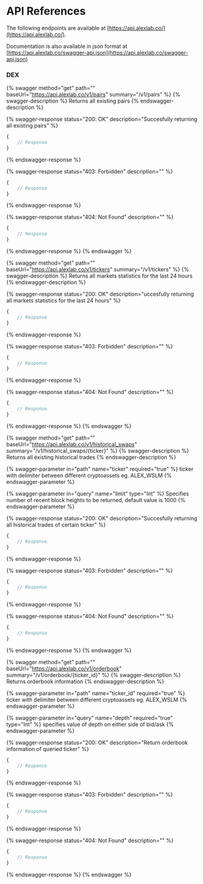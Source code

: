 # API References

The following endpoints are available at [https://api.alexlab.co/](https://api.alexlab.co/).

Documentation is also available in json format at [https://api.alexlab.co/swagger-api.json](https://api.alexlab.co/swagger-api.json)



### DEX

{% swagger method="get" path="" baseUrl="https://api.alexlab.co/v1/pairs" summary="/v1/pairs" %}
{% swagger-description %}
Returns all existing pairs
{% endswagger-description %}

{% swagger-response status="200: OK" description="Succesfully returning all existing pairs" %}
```javascript
{
    // Response
}
```
{% endswagger-response %}

{% swagger-response status="403: Forbidden" description="" %}
```javascript
{
    // Response
}
```
{% endswagger-response %}

{% swagger-response status="404: Not Found" description="" %}
```javascript
{
    // Response
}
```
{% endswagger-response %}
{% endswagger %}

{% swagger method="get" path="" baseUrl="https://api.alexlab.co/v1/tickers" summary="/v1/tickers" %}
{% swagger-description %}
Returns all markets statistics for the last 24 hours
{% endswagger-description %}

{% swagger-response status="200: OK" description="uccesfully returning all markets statistics for the last 24 hours" %}
```javascript
{
    // Response
}
```
{% endswagger-response %}

{% swagger-response status="403: Forbidden" description="" %}
```javascript
{
    // Response
}
```
{% endswagger-response %}

{% swagger-response status="404: Not Found" description="" %}
```javascript
{
    // Response
}
```
{% endswagger-response %}
{% endswagger %}

{% swagger method="get" path="" baseUrl="https://api.alexlab.co/v1/historical_swaps" summary="/v1/historical_swaps/{ticker}" %}
{% swagger-description %}
Returns all existing historical trades
{% endswagger-description %}

{% swagger-parameter in="path" name="ticker" required="true" %}
ticker with delimiter between different cryptoassets eg. ALEX_WSLM
{% endswagger-parameter %}

{% swagger-parameter in="query" name="limit" type="Int" %}
Specifies number of recent block heights to be returned, default value is 1000
{% endswagger-parameter %}

{% swagger-response status="200: OK" description="Succesfully returning all historical trades of certain ticker" %}
```javascript
{
    // Response
}
```
{% endswagger-response %}

{% swagger-response status="403: Forbidden" description="" %}
```javascript
{
    // Response
}
```
{% endswagger-response %}

{% swagger-response status="404: Not Found" description="" %}
```javascript
{
    // Response
}
```
{% endswagger-response %}
{% endswagger %}

{% swagger method="get" path="" baseUrl="https://api.alexlab.co/v1/orderbook" summary="/v1/orderbook/{ticker_id}" %}
{% swagger-description %}
Returns orderbook information
{% endswagger-description %}

{% swagger-parameter in="path" name="ticker_id" required="true" %}
ticker with delimiter between different cryptoassets eg. ALEX_WSLM
{% endswagger-parameter %}

{% swagger-parameter in="query" name="depth" required="true" type="Int" %}
specifies value of depth on either side of bid/ask
{% endswagger-parameter %}

{% swagger-response status="200: OK" description="Return orderbook information of queried ticker" %}
```javascript
{
    // Response
}
```
{% endswagger-response %}

{% swagger-response status="403: Forbidden" description="" %}
```javascript
{
    // Response
}
```
{% endswagger-response %}

{% swagger-response status="404: Not Found" description="" %}
```javascript
{
    // Response
}
```
{% endswagger-response %}
{% endswagger %}
